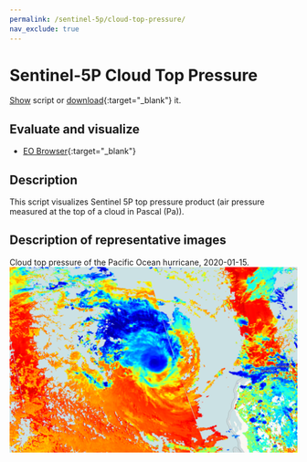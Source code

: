 ```yaml
---
permalink: /sentinel-5p/cloud-top-pressure/
nav_exclude: true
---
```


# Sentinel-5P Cloud Top Pressure
<a href="#" id='togglescript'>Show</a> script or [download](script.js){:target="_blank"} it.
<div id='script_view' style="display:none">
{% highlight javascript %}
{% include_relative script.js %}
{% endhighlight %}
</div>

## Evaluate and visualize
 - [EO Browser](https://sentinelshare.page.link/1t39){:target="_blank"}   

## Description
This script visualizes Sentinel 5P top pressure product (air pressure measured at the top of a cloud in Pascal (Pa)).

## Description of representative images

Cloud top pressure of the Pacific Ocean hurricane, 2020-01-15.
![NO2 tropospheric column](fig/fig1.png)


